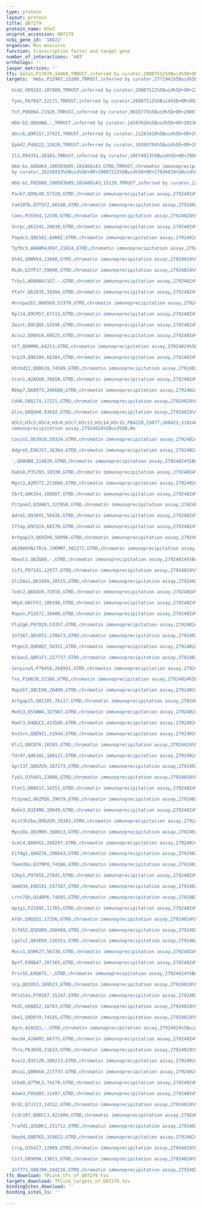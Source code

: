 ```yaml
---
type: protein
layout: protein
title: Q07279
protein_name: Nfe2
uniprot_accession: Q07279
ncbi_gene_id: '18022'
organism: Mus musculus
function: transcription factor and target gene
number_of_interactions: '443'
orthologs: ''
jaspar_matrices: ''
tfs: Gata1,P17679,14460,TRRUST,inferred by curator,29087512%5Buid%5D+OR+10438528%5Buid%5D,Yes
targets: 'Hmbs,P22907,15288,TRRUST,inferred by curator,2771941%5Buid%5D+OR+29087512%5Buid%5D,Yes

  Gcm2,O09102,107889,TRRUST,inferred by curator,29087512%5Buid%5D+OR+22174410%5Buid%5D,Yes

  Tyms,P07607,22171,TRRUST,inferred by curator,29087512%5Buid%5D+OR+8920981%5Buid%5D,Yes

  Tnf,P06804,21926,TRRUST,inferred by curator,9826775%5Buid%5D+OR+29087512%5Buid%5D,Yes

  Hbb-b2,Q9QUN8,-,TRRUST,inferred by curator,14597626%5Buid%5D+OR+20236933%5Buid%5D+OR+29087512%5Buid%5D+OR+10891470%5Buid%5D,Yes

  Abcc6,Q9R1S7,27421,TRRUST,inferred by curator,21281810%5Buid%5D+OR+29087512%5Buid%5D,Yes

  Epb42,P49222,13828,TRRUST,inferred by curator,10395794%5Buid%5D+OR+29087512%5Buid%5D,Yes

  Il2,P04351,16183,TRRUST,inferred by curator,10574923%5Buid%5D+OR+29087512%5Buid%5D,Yes

  Hbb-bs,A8DUK4,100503605;101488143,GTRD;TRRUST,chromatin immunoprecipitation assay;inferred
  by curator,20236933%5Buid%5D+OR+29087512%5Buid%5D+OR+27924024%5Buid%5D,Yes

  Hbb-b1,P02088,100503605;101488143;15129,TRRUST,inferred by curator,12672691%5Buid%5D+OR+18308612%5Buid%5D+OR+29087512%5Buid%5D+OR+17428799%5Buid%5D,Yes

  Park7,Q99LX0,57320,GTRD,chromatin immunoprecipitation assay,27924024%5Buid%5D,No

  Fam107b,Q3TGF2,66540,GTRD,chromatin immunoprecipitation assay,27924024%5Buid%5D,No

  Canx,P35564,12330,GTRD,chromatin immunoprecipitation assay,27924024%5Buid%5D,No

  Snrpc,Q62241,20630,GTRD,chromatin immunoprecipitation assay,27924024%5Buid%5D,No

  Popdc2,Q9ES82,64082,GTRD,chromatin immunoprecipitation assay,27924024%5Buid%5D,No

  Tgfbr3,A0A0R4J097,21814,GTRD,chromatin immunoprecipitation assay,27924024%5Buid%5D,No

  Ehd1,Q9WVK4,13660,GTRD,chromatin immunoprecipitation assay,27924024%5Buid%5D,No

  Midn,Q3TPJ7,59090,GTRD,chromatin immunoprecipitation assay,27924024%5Buid%5D,No

  Trbv1,A0A0B4J1G7,-,GTRD,chromatin immunoprecipitation assay,27924024%5Buid%5D,No

  Ptafr,Q62035,19204,GTRD,chromatin immunoprecipitation assay,27924024%5Buid%5D,No

  Hnrnpa2b1,O88569,53379,GTRD,chromatin immunoprecipitation assay,27924024%5Buid%5D,No

  Rpl14,Q9CR57,67115,GTRD,chromatin immunoprecipitation assay,27924024%5Buid%5D,No

  Zwint,Q9CQU5,52696,GTRD,chromatin immunoprecipitation assay,27924024%5Buid%5D,No

  Acss2,Q9QXG4,60525,GTRD,chromatin immunoprecipitation assay,27924024%5Buid%5D,No

  St7,Q99M96,64213,GTRD,chromatin immunoprecipitation assay,27924024%5Buid%5D,No

  Srp19,Q9D104,66384,GTRD,chromatin immunoprecipitation assay,27924024%5Buid%5D,No

  Kbtbd12,Q9D618,74589,GTRD,chromatin immunoprecipitation assay,27924024%5Buid%5D,No

  Srxn1,A2AQU8,76650,GTRD,chromatin immunoprecipitation assay,27924024%5Buid%5D,No

  Rbbp7,Q60973,245688,GTRD,chromatin immunoprecipitation assay,27924024%5Buid%5D,No

  Cd46,O88174,17221,GTRD,chromatin immunoprecipitation assay,27924024%5Buid%5D,No

  Glrx,Q9QUH0,93692,GTRD,chromatin immunoprecipitation assay,27924024%5Buid%5D,No

  H3c2;H3c3;H3c4;H3c6;H3c7;H3c13;H3c14;H3c15,P84228,15077;260423;319148;319149;319150;319151;319154;97114,GTRD,chromatin
  immunoprecipitation assay,27924024%5Buid%5D,No

  Cavin2,Q63918,20324,GTRD,chromatin immunoprecipitation assay,27924024%5Buid%5D,No

  Adgre5,E9QJS7,26364,GTRD,chromatin immunoprecipitation assay,27924024%5Buid%5D,No

  -,Q80UB0,214639,GTRD,chromatin immunoprecipitation assay,27924024%5Buid%5D,No

  Rab18,P35293,19330,GTRD,chromatin immunoprecipitation assay,27924024%5Buid%5D,No

  Mgst2,A2RST1,211666,GTRD,chromatin immunoprecipitation assay,27924024%5Buid%5D,No

  Cbr3,Q8K354,109857,GTRD,chromatin immunoprecipitation assay,27924024%5Buid%5D,No

  Pitpnm3,Q3UHE1,327958,GTRD,chromatin immunoprecipitation assay,27924024%5Buid%5D,No

  Adrm1,Q9JKV1,56436,GTRD,chromatin immunoprecipitation assay,27924024%5Buid%5D,No

  Iftap,Q9CQI4,68170,GTRD,chromatin immunoprecipitation assay,27924024%5Buid%5D,No

  Arhgap23,Q69ZH9,58996,GTRD,chromatin immunoprecipitation assay,27924024%5Buid%5D,No

  A630095N17Rik,J3KMM7,381272,GTRD,chromatin immunoprecipitation assay,27924024%5Buid%5D,No

  Nbeal2,Q6ZQA0,-,GTRD,chromatin immunoprecipitation assay,27924024%5Buid%5D,No

  Csf1,P07141,12977,GTRD,chromatin immunoprecipitation assay,27924024%5Buid%5D,No

  Slc20a1,Q61609,20515,GTRD,chromatin immunoprecipitation assay,27924024%5Buid%5D,No

  Tedc2,Q6GQV0,72016,GTRD,chromatin immunoprecipitation assay,27924024%5Buid%5D,No

  H6pd,Q8CFX1,100198,GTRD,chromatin immunoprecipitation assay,27924024%5Buid%5D,No

  Rapsn,P12672,19400,GTRD,chromatin immunoprecipitation assay,27924024%5Buid%5D,No

  Pla2g6,P97819,53357,GTRD,chromatin immunoprecipitation assay,27924024%5Buid%5D,No

  Znf367,Q0VDT2,238673,GTRD,chromatin immunoprecipitation assay,27924024%5Buid%5D,No

  Ptges3,Q9R0Q7,56351,GTRD,chromatin immunoprecipitation assay,27924024%5Buid%5D,No

  Niban2,Q8R1F1,227737,GTRD,chromatin immunoprecipitation assay,27924024%5Buid%5D,No

  Serpina5,P70458,268591,GTRD,chromatin immunoprecipitation assay,27924024%5Buid%5D,No

  Txn,P10639,22166,GTRD,chromatin immunoprecipitation assay,27924024%5Buid%5D,No

  Map2k7,Q8CE90,26400,GTRD,chromatin immunoprecipitation assay,27924024%5Buid%5D,No

  Arhgap15,Q811M1,76117,GTRD,chromatin immunoprecipitation assay,27924024%5Buid%5D,No

  Med13,Q5SWW4,327987,GTRD,chromatin immunoprecipitation assay,27924024%5Buid%5D,No

  Maml3,D4QGC2,433586,GTRD,chromatin immunoprecipitation assay,27924024%5Buid%5D,No

  Knstrn,Q9D9Z1,51944,GTRD,chromatin immunoprecipitation assay,27924024%5Buid%5D,No

  Klc1,Q8CD76,16593,GTRD,chromatin immunoprecipitation assay,27924024%5Buid%5D,No

  Tdrd7,Q8K1H1,100121,GTRD,chromatin immunoprecipitation assay,27924024%5Buid%5D,No

  Gpr137,Q80ZU9,107173,GTRD,chromatin immunoprecipitation assay,27924024%5Buid%5D,No

  Fyb1,O35601,23880,GTRD,chromatin immunoprecipitation assay,27924024%5Buid%5D,No

  Flot1,O08917,14251,GTRD,chromatin immunoprecipitation assay,27924024%5Buid%5D,No

  Pitpnm2,Q6ZPQ6,19679,GTRD,chromatin immunoprecipitation assay,27924024%5Buid%5D,No

  Robo3,D3Z4M6,19649,GTRD,chromatin immunoprecipitation assay,27924024%5Buid%5D,No

  Hist3h2ba,Q9D2U9,78303,GTRD,chromatin immunoprecipitation assay,27924024%5Buid%5D,No

  Myo18a,Q9JMH9,360013,GTRD,chromatin immunoprecipitation assay,27924024%5Buid%5D,No

  Scml4,Q80VG1,268297,GTRD,chromatin immunoprecipitation assay,27924024%5Buid%5D,No

  Eif4g1,Q6NZJ6,208643,GTRD,chromatin immunoprecipitation assay,27924024%5Buid%5D,No

  Tmem38a,Q3TMP8,74166,GTRD,chromatin immunoprecipitation assay,27924024%5Buid%5D,No

  G3bp1,P97855,27041,GTRD,chromatin immunoprecipitation assay,27924024%5Buid%5D,No

  Gm6034,E9Q101,547347,GTRD,chromatin immunoprecipitation assay,27924024%5Buid%5D,No

  Lrrc74b,Q14BP6,74685,GTRD,chromatin immunoprecipitation assay,27924024%5Buid%5D,No

  Ap1g1,P22892,11765,GTRD,chromatin immunoprecipitation assay,27924024%5Buid%5D,No

  Afdn,Q9QZQ1,17356,GTRD,chromatin immunoprecipitation assay,27924024%5Buid%5D,No

  Znf652,Q5DU09,268469,GTRD,chromatin immunoprecipitation assay,27924024%5Buid%5D,No

  Lgalsl,Q8VED9,216551,GTRD,chromatin immunoprecipitation assay,27924024%5Buid%5D,No

  Mocs1,Q5RKZ7,56738,GTRD,chromatin immunoprecipitation assay,27924024%5Buid%5D,No

  Bptf,E9Q6A7,207165,GTRD,chromatin immunoprecipitation assay,27924024%5Buid%5D,No

  Prss55,E9QA75,-,GTRD,chromatin immunoprecipitation assay,27924024%5Buid%5D,No

  Vcp,Q01853,269523,GTRD,chromatin immunoprecipitation assay,27924024%5Buid%5D,No

  Mfsd14a,P70187,15247,GTRD,chromatin immunoprecipitation assay,27924024%5Buid%5D,No

  Pkd1,O08852,18763,GTRD,chromatin immunoprecipitation assay,27924024%5Buid%5D,No

  Gbe1,Q9D6Y9,74185,GTRD,chromatin immunoprecipitation assay,27924024%5Buid%5D,No

  Agrn,A2ASQ1,-,GTRD,chromatin immunoprecipitation assay,27924024%5Buid%5D,No

  Hacd4,A2AKM2,66775,GTRD,chromatin immunoprecipitation assay,27924024%5Buid%5D,No

  Thra,P63058,21833,GTRD,chromatin immunoprecipitation assay,27924024%5Buid%5D,No

  Rusc2,Q3V1Z0,100213,GTRD,chromatin immunoprecipitation assay,27924024%5Buid%5D,No

  Ahsa1,Q8BK64,217737,GTRD,chromatin immunoprecipitation assay,27924024%5Buid%5D,No

  Stk40,Q7TNL3,74178,GTRD,chromatin immunoprecipitation assay,27924024%5Buid%5D,No

  Adam3,F8VQ03,11497,GTRD,chromatin immunoprecipitation assay,27924024%5Buid%5D,No

  Brd2,Q7JJ13,14312,GTRD,chromatin immunoprecipitation assay,27924024%5Buid%5D,No

  Ccdc107,Q9DCC3,622404,GTRD,chromatin immunoprecipitation assay,27924024%5Buid%5D,No

  Trafd1,Q3UDK1,231712,GTRD,chromatin immunoprecipitation assay,27924024%5Buid%5D,No

  Smyd4,Q8BTK5,319822,GTRD,chromatin immunoprecipitation assay,27924024%5Buid%5D,No

  Crcp,O35427,12909,GTRD,chromatin immunoprecipitation assay,27924024%5Buid%5D,No

  Cst7,O89098,13011,GTRD,chromatin immunoprecipitation assay,27924024%5Buid%5D,No

  Znf771,Q8BJ90,244216,GTRD,chromatin immunoprecipitation assay,27924024%5Buid%5D,No'
tfs_download: TFLink_tfs_of_Q07279.tsv
targets_download: TFLink_targets_of_Q07279.tsv
bindingSites_download: ''
binding_sites_ls: ''

---
```


